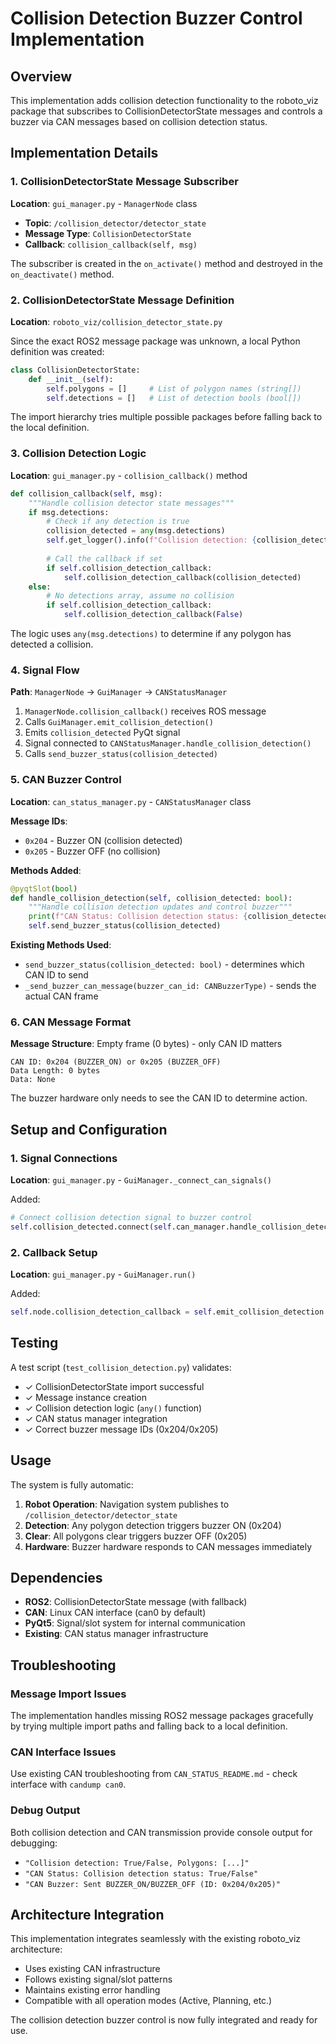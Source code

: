 # Collision Detection Buzzer Control Implementation

## Overview

This implementation adds collision detection functionality to the roboto_viz package that subscribes to CollisionDetectorState messages and controls a buzzer via CAN messages based on collision detection status.

## Implementation Details

### 1. CollisionDetectorState Message Subscriber

**Location**: `gui_manager.py` - `ManagerNode` class

- **Topic**: `/collision_detector/detector_state`
- **Message Type**: `CollisionDetectorState`
- **Callback**: `collision_callback(self, msg)`

The subscriber is created in the `on_activate()` method and destroyed in the `on_deactivate()` method.

### 2. CollisionDetectorState Message Definition

**Location**: `roboto_viz/collision_detector_state.py`

Since the exact ROS2 message package was unknown, a local Python definition was created:

```python
class CollisionDetectorState:
    def __init__(self):
        self.polygons = []     # List of polygon names (string[])
        self.detections = []   # List of detection bools (bool[])
```

The import hierarchy tries multiple possible packages before falling back to the local definition.

### 3. Collision Detection Logic

**Location**: `gui_manager.py` - `collision_callback()` method

```python
def collision_callback(self, msg):
    """Handle collision detector state messages"""
    if msg.detections:
        # Check if any detection is true
        collision_detected = any(msg.detections)
        self.get_logger().info(f"Collision detection: {collision_detected}, Polygons: {msg.polygons}")
        
        # Call the callback if set
        if self.collision_detection_callback:
            self.collision_detection_callback(collision_detected)
    else:
        # No detections array, assume no collision
        if self.collision_detection_callback:
            self.collision_detection_callback(False)
```

The logic uses `any(msg.detections)` to determine if any polygon has detected a collision.

### 4. Signal Flow

**Path**: `ManagerNode` → `GuiManager` → `CANStatusManager`

1. `ManagerNode.collision_callback()` receives ROS message
2. Calls `GuiManager.emit_collision_detection()`  
3. Emits `collision_detected` PyQt signal
4. Signal connected to `CANStatusManager.handle_collision_detection()`
5. Calls `send_buzzer_status(collision_detected)`

### 5. CAN Buzzer Control

**Location**: `can_status_manager.py` - `CANStatusManager` class

**Message IDs**:
- `0x204` - Buzzer ON (collision detected)
- `0x205` - Buzzer OFF (no collision)

**Methods Added**:
```python
@pyqtSlot(bool)
def handle_collision_detection(self, collision_detected: bool):
    """Handle collision detection updates and control buzzer"""
    print(f"CAN Status: Collision detection status: {collision_detected}")
    self.send_buzzer_status(collision_detected)
```

**Existing Methods Used**:
- `send_buzzer_status(collision_detected: bool)` - determines which CAN ID to send
- `_send_buzzer_can_message(buzzer_can_id: CANBuzzerType)` - sends the actual CAN frame

### 6. CAN Message Format

**Message Structure**: Empty frame (0 bytes) - only CAN ID matters

```
CAN ID: 0x204 (BUZZER_ON) or 0x205 (BUZZER_OFF)
Data Length: 0 bytes
Data: None
```

The buzzer hardware only needs to see the CAN ID to determine action.

## Setup and Configuration

### 1. Signal Connections

**Location**: `gui_manager.py` - `GuiManager._connect_can_signals()`

Added:
```python
# Connect collision detection signal to buzzer control
self.collision_detected.connect(self.can_manager.handle_collision_detection)
```

### 2. Callback Setup  

**Location**: `gui_manager.py` - `GuiManager.run()`

Added:
```python
self.node.collision_detection_callback = self.emit_collision_detection
```

## Testing

A test script (`test_collision_detection.py`) validates:
- ✓ CollisionDetectorState import successful
- ✓ Message instance creation
- ✓ Collision detection logic (`any()` function)
- ✓ CAN status manager integration
- ✓ Correct buzzer message IDs (0x204/0x205)

## Usage

The system is fully automatic:

1. **Robot Operation**: Navigation system publishes to `/collision_detector/detector_state`
2. **Detection**: Any polygon detection triggers buzzer ON (0x204)
3. **Clear**: All polygons clear triggers buzzer OFF (0x205)
4. **Hardware**: Buzzer hardware responds to CAN messages immediately

## Dependencies

- **ROS2**: CollisionDetectorState message (with fallback)
- **CAN**: Linux CAN interface (can0 by default)
- **PyQt5**: Signal/slot system for internal communication
- **Existing**: CAN status manager infrastructure

## Troubleshooting

### Message Import Issues
The implementation handles missing ROS2 message packages gracefully by trying multiple import paths and falling back to a local definition.

### CAN Interface Issues
Use existing CAN troubleshooting from `CAN_STATUS_README.md` - check interface with `candump can0`.

### Debug Output
Both collision detection and CAN transmission provide console output for debugging:
- `"Collision detection: True/False, Polygons: [...]"`
- `"CAN Status: Collision detection status: True/False"`  
- `"CAN Buzzer: Sent BUZZER_ON/BUZZER_OFF (ID: 0x204/0x205)"`

## Architecture Integration

This implementation integrates seamlessly with the existing roboto_viz architecture:
- Uses existing CAN infrastructure
- Follows existing signal/slot patterns  
- Maintains existing error handling
- Compatible with all operation modes (Active, Planning, etc.)

The collision detection buzzer control is now fully integrated and ready for use.
